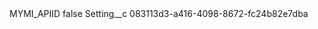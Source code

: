 <?xml version="1.0" encoding="UTF-8"?>
<CustomMetadata xmlns="http://soap.sforce.com/2006/04/metadata" xmlns:xsi="http://www.w3.org/2001/XMLSchema-instance" xmlns:xsd="http://www.w3.org/2001/XMLSchema">
    <label>MYMI_APIID</label>
    <protected>false</protected>
    <values>
        <field>Setting__c</field>
        <value xsi:type="xsd:string">083113d3-a416-4098-8672-fc24b82e7dba</value>
    </values>
</CustomMetadata>
